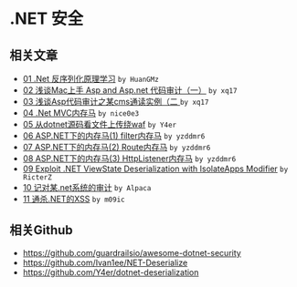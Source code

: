 # .NET 安全


相关文章
---

- [01 .Net 反序列化原理学习](https://paper.seebug.org/1418/) `by HuanGMz`
- [02 浅谈Mac上手 Asp and Asp.net 代码审计（一）](https://www.anquanke.com/post/id/180040) `by xq17`
- [03 浅谈Asp代码审计之某cms通读实例（二 ](https://www.anquanke.com/post/id/183506) `by xq17`
- [04 .Net MVC内存马](https://www.cnblogs.com/nice0e3/p/15885345.html) `by nice0e3`
- [05 从dotnet源码看⽂件上传绕waf](https://xz.aliyun.com/t/10941) `by Y4er`
- [06 ASP.NET下的内存马(1) filter内存马](https://tttang.com/archive/1408/) `by yzddmr6`
- [07 ASP.NET下的内存马(2) Route内存马](https://tttang.com/archive/1420/) `by yzddmr6`
- [08 ASP.NET下的内存马(3) HttpListener内存马](https://tttang.com/archive/1451/) `by yzddmr6`
- [09 Exploit .NET ViewState Deserialization with IsolateApps Modifier](https://ricterz.me/posts/2021-03-02-exploit-.net-viewstate-deserialization-with-isolateapps-modifier.txt) `by RicterZ`
- [10 记对某.net系统的审计](https://xz.aliyun.com/t/11029) `by Alpaca`
- [11 通杀.NET的XSS](https://m09ic.top/posts/35797/) `by m09ic`


相关Github
---
- https://github.com/guardrailsio/awesome-dotnet-security
- https://github.com/Ivan1ee/NET-Deserialize
- https://github.com/Y4er/dotnet-deserialization


